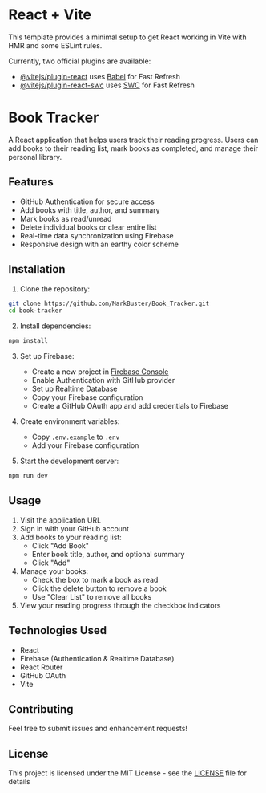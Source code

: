 # React + Vite

This template provides a minimal setup to get React working in Vite with HMR and some ESLint rules.

Currently, two official plugins are available:

- [@vitejs/plugin-react](https://github.com/vitejs/vite-plugin-react/blob/main/packages/plugin-react/README.md) uses [Babel](https://babeljs.io/) for Fast Refresh
- [@vitejs/plugin-react-swc](https://github.com/vitejs/vite-plugin-react-swc) uses [SWC](https://swc.rs/) for Fast Refresh
# Book Tracker

A React application that helps users track their reading progress. Users can add books to their reading list, mark books as completed, and manage their personal library.

## Features
- GitHub Authentication for secure access
- Add books with title, author, and summary
- Mark books as read/unread
- Delete individual books or clear entire list
- Real-time data synchronization using Firebase
- Responsive design with an earthy color scheme

## Installation

1. Clone the repository:
```bash
git clone https://github.com/MarkBuster/Book_Tracker.git
cd book-tracker
```

2. Install dependencies:
```bash
npm install
```

3. Set up Firebase:
   - Create a new project in [Firebase Console](https://console.firebase.google.com/)
   - Enable Authentication with GitHub provider
   - Set up Realtime Database
   - Copy your Firebase configuration
   - Create a GitHub OAuth app and add credentials to Firebase

4. Create environment variables:
   - Copy `.env.example` to `.env`
   - Add your Firebase configuration

5. Start the development server:
```bash
npm run dev
```

## Usage

1. Visit the application URL
2. Sign in with your GitHub account
3. Add books to your reading list:
   - Click "Add Book"
   - Enter book title, author, and optional summary
   - Click "Add"
4. Manage your books:
   - Check the box to mark a book as read
   - Click the delete button to remove a book
   - Use "Clear List" to remove all books
5. View your reading progress through the checkbox indicators

## Technologies Used
- React
- Firebase (Authentication & Realtime Database)
- React Router
- GitHub OAuth
- Vite

## Contributing
Feel free to submit issues and enhancement requests!

## License
This project is licensed under the MIT License - see the [LICENSE](LICENSE) file for details

